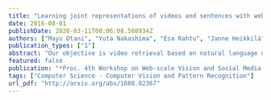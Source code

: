 ```yaml
---
title: "Learning joint representations of videos and sentences with web image search"
date: 2016-08-01
publishDate: 2020-03-11T00:06:08.568934Z
authors: ["Mayu Otani", "Yuta Nakashima", "Esa Rahtu", "Janne Heikkilä", "Naokazu Yokoya"]
publication_types: ["1"]
abstract: "Our objective is video retrieval based on natural language queries. In addition, we consider the analogous problem of retrieving sentences or generating descriptions given an input video. Recent work has addressed the problem by embedding visual and textual inputs into a common space where semantic similarities correlate to distances. We also adopt the embedding approach, and make the following contributions: First, we utilize web image search in sentence embedding process to disambiguate fine-grained visual concepts. Second, we propose embedding models for sentence, image, and video inputs whose parameters are learned simultaneously. Finally, we show how the proposed model can be applied to description generation. Overall, we observe a clear improvement over the state-of-the-art methods in the video and sentence retrieval tasks. In description generation, the performance level is comparable to the current state-of-the-art, although our embeddings were trained for the retrieval tasks."
featured: false
publication: "*Proc. 4th Workshop on Web-scale Vision and Social Media (VSM) at ECCV*"
tags: ["Computer Science - Computer Vision and Pattern Recognition"]
url_pdf: "http://arxiv.org/abs/1608.02367"
---
```



